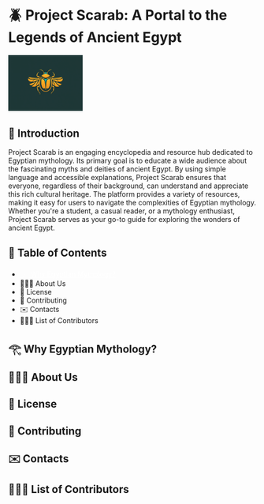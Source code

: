 # 🪲 Project Scarab: A Portal to the Legends of Ancient Egypt

<img src="media/project-scarab.png" alt="Project Scarab Logo" height="30%" width="30%">

## 🚀 Introduction

Project Scarab is an engaging encyclopedia and resource hub dedicated to Egyptian mythology. Its primary goal is to educate a wide audience about the fascinating myths and deities of ancient Egypt. By using simple language and accessible explanations, Project Scarab ensures that everyone, regardless of their background, can understand and appreciate this rich cultural heritage. The platform provides a variety of resources, making it easy for users to navigate the complexities of Egyptian mythology. Whether you're a student, a casual reader, or a mythology enthusiast, Project Scarab serves as your go-to guide for exploring the wonders of ancient Egypt.

## 📖 Table of Contents

- <a href="https://github.com/landyzhuo/projectscarab/blob/main/README.md#%F0%93%82%80-why-egyptian-mythology" style="color: white; text-decoration-color: white;">𓂀 Why Egyptian Mythology?</a>
- 🧑🏻‍🎓 About Us
- 📝 License
- 🤝 Contributing
- ✉️ Contacts
- 🙋🏻‍♂️ List of Contributors

## 𓂀 Why Egyptian Mythology?

## 🧑🏻‍🎓 About Us

## 📝 License

## 🤝 Contributing

## ✉️ Contacts

## 🙋🏻‍♂️ List of Contributors
